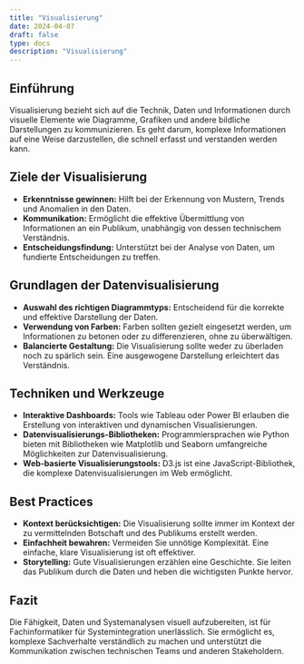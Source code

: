 ```yaml
---
title: "Visualisierung"
date: 2024-04-07
draft: false
type: docs
description: "Visualisierung"
---
```


## Einführung

Visualisierung bezieht sich auf die Technik, Daten und Informationen durch visuelle Elemente wie Diagramme, Grafiken und andere bildliche Darstellungen zu kommunizieren. Es geht darum, komplexe Informationen auf eine Weise darzustellen, die schnell erfasst und verstanden werden kann.

## Ziele der Visualisierung

- **Erkenntnisse gewinnen:** Hilft bei der Erkennung von Mustern, Trends und Anomalien in den Daten.
- **Kommunikation:** Ermöglicht die effektive Übermittlung von Informationen an ein Publikum, unabhängig von dessen technischem Verständnis.
- **Entscheidungsfindung:** Unterstützt bei der Analyse von Daten, um fundierte Entscheidungen zu treffen.

## Grundlagen der Datenvisualisierung

- **Auswahl des richtigen Diagrammtyps:** Entscheidend für die korrekte und effektive Darstellung der Daten.
- **Verwendung von Farben:** Farben sollten gezielt eingesetzt werden, um Informationen zu betonen oder zu differenzieren, ohne zu überwältigen.
- **Balancierte Gestaltung:** Die Visualisierung sollte weder zu überladen noch zu spärlich sein. Eine ausgewogene Darstellung erleichtert das Verständnis.

## Techniken und Werkzeuge

- **Interaktive Dashboards:** Tools wie Tableau oder Power BI erlauben die Erstellung von interaktiven und dynamischen Visualisierungen.
- **Datenvisualisierungs-Bibliotheken:** Programmiersprachen wie Python bieten mit Bibliotheken wie Matplotlib und Seaborn umfangreiche Möglichkeiten zur Datenvisualisierung.
- **Web-basierte Visualisierungstools:** D3.js ist eine JavaScript-Bibliothek, die komplexe Datenvisualisierungen im Web ermöglicht.

## Best Practices

- **Kontext berücksichtigen:** Die Visualisierung sollte immer im Kontext der zu vermittelnden Botschaft und des Publikums erstellt werden.
- **Einfachheit bewahren:** Vermeiden Sie unnötige Komplexität. Eine einfache, klare Visualisierung ist oft effektiver.
- **Storytelling:** Gute Visualisierungen erzählen eine Geschichte. Sie leiten das Publikum durch die Daten und heben die wichtigsten Punkte hervor.

## Fazit

Die Fähigkeit, Daten und Systemanalysen visuell aufzubereiten, ist für Fachinformatiker für Systemintegration unerlässlich. Sie ermöglicht es, komplexe Sachverhalte verständlich zu machen und unterstützt die Kommunikation zwischen technischen Teams und anderen Stakeholdern.
